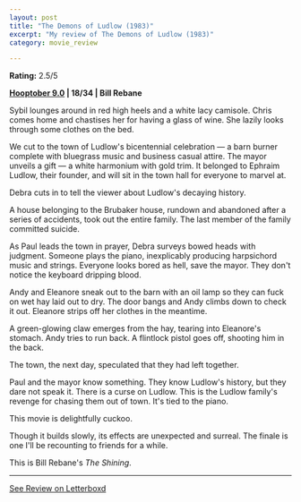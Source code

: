 ```yaml
---
layout: post
title: "The Demons of Ludlow (1983)"
excerpt: "My review of The Demons of Ludlow (1983)"
category: movie_review

---
```


**Rating:** 2.5/5

<b><a href="https://boxd.it/pOmcY/detail">Hooptober 9.0</a> | 18/34 | Bill Rebane</b>

Sybil lounges around in red high heels and a white lacy camisole. Chris comes home and chastises her for having a glass of wine. She lazily looks through some clothes on the bed.

We cut to the town of Ludlow's bicentennial celebration — a barn burner complete with bluegrass music and business casual attire. The mayor unveils a gift — a white harmonium with gold trim. It belonged to Ephraim Ludlow, their founder, and will sit in the town hall for everyone to marvel at.

Debra cuts in to tell the viewer about Ludlow's decaying history.

A house belonging to the Brubaker house, rundown and abandoned after a series of accidents, took out the entire family. The last member of the family committed suicide.

As Paul leads the town in prayer, Debra surveys bowed heads with judgment. Someone plays the piano, inexplicably producing harpsichord music and strings. Everyone looks bored as hell, save the mayor. They don't notice the keyboard dripping blood.

Andy and Eleanore sneak out to the barn with an oil lamp so they can fuck on wet hay laid out to dry. The door bangs and Andy climbs down to check it out. Eleanore strips off her clothes in the meantime.

A green-glowing claw emerges from the hay, tearing into Eleanore's stomach. Andy tries to run back. A flintlock pistol goes off, shooting him in the back.

The town, the next day, speculated that they had left together.

Paul and the mayor know something. They know Ludlow's history, but they dare not speak it. There is a curse on Ludlow. This is the Ludlow family's revenge for chasing them out of town. It's tied to the piano.

This movie is delightfully cuckoo.

Though it builds slowly, its effects are unexpected and surreal. The finale is one I'll be recounting to friends for a while.

This is Bill Rebane's <i>The Shining</i>.

<hr>

[See Review on Letterboxd](https://boxd.it/5aVrXj)
